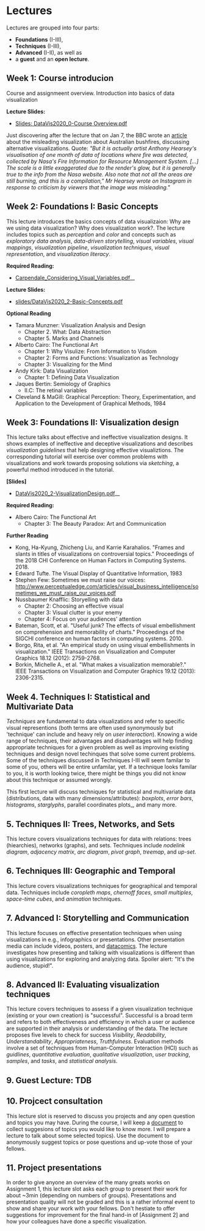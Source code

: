 # Lectures

Lectures are grouped into four parts: 
* __Foundations__ (I-III), 
* __Techniques__ (I-III), 
* __Advanced__ (I-II), as well as
* a __guest__ and an __open lecture__.


## Week 1: Course introducion
Course and assignmeent overview. Introduction into basics of data visualization

__Lecture Slides:__
 * [Slides: DataVis2020_0-Course Overview.pdf](slides/DataVis2020_0-Course-Overview.pdf) 
 
Just discovering after the lecture that on Jan 7, the BBC wrote an [article](https://www.bbc.com/news/blogs-trending-51020564) about the misleading visualization about Australian bushfires, discussing alternative visualizations. Quote: _"But it is actually artist Anthony Hearsey's visualisation of one month of data of locations where fire was detected, collected by Nasa's Fire Information for Resource Management System. [...] The scale is a little exaggerated due to the render's glow, but it is generally true to the info from the Nasa website. Also note that not all the areas are still burning, and this is a compilation," Mr Hearsey wrote on Instagram in response to criticism by viewers that the image was misleading."_


## Week 2: Foundations I: Basic Concepts
This lecture introduces the basics concepts of data visualizaion: Why are we using data visualization? Why does visualization work?. The lecture includes topics such as _perception_ and _color_ and concepts such as _exploratory data analysis_, _data-driven storytelling_, _visual variables_, _visual mappings_, _visualization pipeline_, _visualization techniques_, _visual representation_, and _visualization literacy_.

__Required Reading:__
  * [Carpendale_Considering_Visual_Variables.pdf](pdfs/Carpendale_Considering_Visual_Variables.pdf)__

__Lecture Slides:__
* [slides/DataVis2020_2-Basic-Concepts.pdf](slides/DataVis2020_2-Basic-Concepts.pdf)

__Optional Reading__
* Tamara Munzner: Visualization Analysis and Design
  * Chapter 2. What: Data Abstraction
  * Chapter 5. Marks and Channels
* Alberto Cairo: The Functional Art
  * Chapter 1: Why Visulize: From Information to Visdom
  * Chapter 2: Forms and Functions: Visualization as Technology
  * Chapter 3: Visualizing for the Mind
* Andy Kirk: Data Visualization
  * Chapter 1: Defining Data Visualization
* Jaques Bertin: Semiology of Graphics
  * II.C: The retinal variables
* Cleveland & MaGill: Graphical Perception: Theory, Experimentation, and Application to the Development of Graphical Methods, 1984


## Week 3: Foundations II: Visualization design
This lecture talks about effective and ineffective visualization designs. It shows examples of ineffective and deceptive visualizations and describes _visualization guidelines_ that help designing effective visualiztions. The corresponding tutorial will exercise over common problems with visualizations and work towards proposing solutions via _sketching_, a powerful method introduced in the tutorial.

__[Slides]__
* [DataVis2020_2-VisualizationDesign.pdf](slides/DataVis2020_2-VisualizationDesign.pdf)__

__Required Reading:__
* Albero Cairo: The Functional Art 
  * Chapter 3: The Beauty Paradox: Art and Communication

__Further Reading__
* Kong, Ha-Kyung, Zhicheng Liu, and Karrie Karahalios. "Frames and slants in titles of visualizations on controversial topics." Proceedings of the 2018 CHI Conference on Human Factors in Computing Systems. 2018.
* Edward Tufte. The Visual Display of Quantitative Information, 1983
* Stephen Few: Sometimes we must raise our voices: http://www.perceptualedge.com/articles/visual_business_intelligence/sometimes_we_must_raise_our_voices.pdf
* Nussbaumer Knafflic: Storyelling with data
  * Chapter 2: Choosing an effective visual
  * Chapter 3: Visual clutter is your enemy
  * Chapter 4: Focus on your audiences' attention
* Bateman, Scott, et al. "Useful junk? The effects of visual embellishment on comprehension and memorability of charts." Proceedings of the SIGCHI conference on human factors in computing systems. 2010.
* Borgo, Rita, et al. "An empirical study on using visual embellishments in visualization." IEEE Transactions on Visualization and Computer Graphics 18.12 (2012): 2759-2768.
* Borkin, Michelle A., et al. "What makes a visualization memorable?." IEEE Transactions on Visualization and Computer Graphics 19.12 (2013): 2306-2315.

<!--
## 3. Foundations III: Tools for data visualizations
This lecture overviews and introduces common software applications (tools) to help with both: data analysis and the creation of visualizations. We will overview tools for programming environments such as python (e.g., Seaborn) and javascript (e.g., D3), but also tools using common user interfaces (e.g, [Rawgraph](https://rawgraphs.io)], [Datawrapper](https://www.datawrapper.de)). The lecture will not teach _how_ to use these tools, but focus on a high-level overview of the many different tools and workflows exist to create data visualizations. 
-->

## Week 4. Techniques I: Statistical and Multivariate Data
_Techniques_ are fundamental to data visualizations and refer to specific visual representions (both terms are often used synonymously but 'technique' can include and heavy rely on _user interaction_). Knowing a wide range of techniques, their advantages and disadvantages will help finding appropriate techniques for a given problem as well as improving existing techniques and design novel techinques that solve some current problems. Some of the techniques discussed in Techniques I-III will seem familar to some of you, others will be entire unfamilar, yet. If a technique looks familar to you, it is worth looking twice, there might be things you did not know about this technique or assumed wrongly.

This first lecture will discuss techniques for statistical and multivariate data (distributions, data with many dimensions/attributes): _boxplots_, _error bars_, _histograms_, _starglyphs_, parallel coordinates plots_, and many more.

## 5. Techniques II: Trees, Networks, and Sets

This lecture covers visualizations techniques for data with relations: trees (hiearchies), networks (graphs), and sets. Techniques include _nodelink diagram_, _adjacency matrix_, _arc diagram_, _pivot graph_, _treemap_, and _up-set_.

## 6. Techniques III: Geographic and Temporal

This lecture covers visualizations techniques for geographical and temporal data. Techniques include _coropleth maps_, _chernoff faces_, _small multiples_, _space-time cubes_, and _animation_ techniques.

## 7. Advanced I: Storytelling and Communication

This lecture focuses on effective presentation techniques when using visualizations in e.g., infographics or presentations. Other presentation media can include videos, posters, and [datacomics](http://datacomics.net). The lecture investigates how presenting and talking with visualizations is different than using visualizations for exploring and analyzing data. Spoiler alert: "It's the audience, stupid!".

## 8. Advanced II: Evaluating visualization techniques
This lecture covers techniques to assess if a given visualization technique (existing or your own creation) is "successful". Successful is a broad term and refers to both effectiveness and efficiency in which a user or audience are supported in their analysis or understanding of the data. The lecture proposes five levels to check for success _Visibility_, _Readability_, _Understandability_, _Appropriateness_, _Truthfulness_. Evaluation methods involve a set of techniques from Human-Computer Interaction (HCI) such as _guidlines_,  _quantitative evaluation_, _qualitative visualization_, _user tracking_, _samples_, and _tasks_, and _statistical analysis_. 

## 9. Guest Lecture: TDB

## 10. Projcect consultation
This lecture slot is reserved to discuss you projects and any open question and topics you may have. During the course, I will keep a [document](https://docs.google.com/document/d/1aIW7J3aJc3nD1q1aBh_ejXzfFTz0TX2NrW-DMJiaLQQ/edit?usp=sharing) to collect suggesions of topics you would like to know more. I will prepare a lecture to talk about some selected topics). Use the document to anonymously suggest topics or pose questions and up-vote those of your fellows.

## 11. Project presentations
In order to give anyone an overview of the many greats works on Assignment 1, this lecture slot asks each group to present their work for about ~3min (depending on numbers of groups). Presentations and presentation quality will not be graded and this is a rather informal event to show and share your work with your fellows. Don't hestiate to offer suggestions for improvement for the final hand-in of [Assignment 2] and how your colleagues have done a specific visualization.
